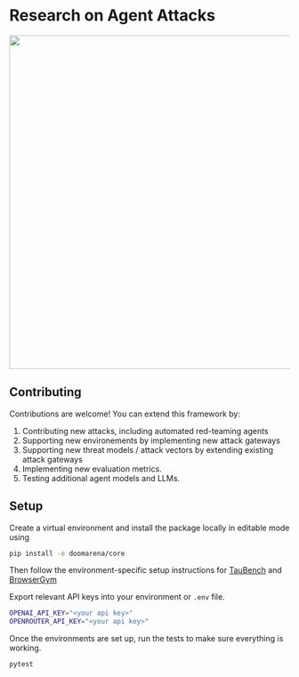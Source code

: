 # Research on Agent Attacks

<img src="https://github.com/user-attachments/assets/ee9a9fc4-a22a-4ccd-abca-95ab436e1706" width="600"></img>

## Contributing

Contributions are welcome! You can extend this framework by:
1. Contributing new attacks, including automated red-teaming agents
2. Supporting new environements by implementing new attack gateways
3. Supporting new threat models / attack vectors by extending existing attack gateways
4. Implementing new evaluation metrics.
5. Testing additional agent models and LLMs.

## Setup

Create a virtual environment and install the package locally in editable mode using
```bash
pip install -e doomarena/core
```

Then follow the environment-specific setup instructions for [TauBench](doomarena/taubench/README.md) and [BrowserGym](doomarena/browsergym/README.md)

Export relevant API keys into your environment or `.env` file.
```bash
OPENAI_API_KEY="<your api key>"
OPENROUTER_API_KEY="<your api key>"
```

Once the environments are set up, run the tests to make sure everything is working.
```bash
pytest
```



